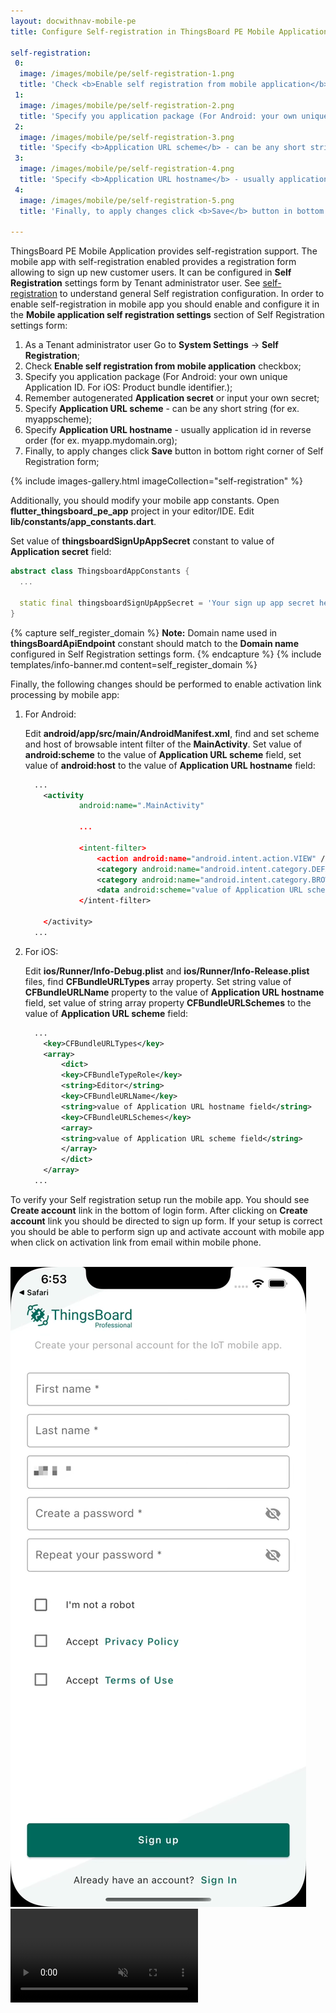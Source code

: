 ```yaml
---
layout: docwithnav-mobile-pe
title: Configure Self-registration in ThingsBoard PE Mobile Application

self-registration:
 0:
  image: /images/mobile/pe/self-registration-1.png
  title: 'Check <b>Enable self registration from mobile application</b> checkbox'
 1:
  image: /images/mobile/pe/self-registration-2.png
  title: 'Specify you application package (For Android: your own unique Application ID. For iOS: Product bundle identifier.)<br>Remember autogenerated <b>Application secret</b> or input your own secret.'
 2:
  image: /images/mobile/pe/self-registration-3.png
  title: 'Specify <b>Application URL scheme</b> - can be any short string (for ex. myappscheme)'
 3:
  image: /images/mobile/pe/self-registration-4.png
  title: 'Specify <b>Application URL hostname</b> - usually application id in reverse order (for ex. myapp.mydomain.org)'
 4:
  image: /images/mobile/pe/self-registration-5.png
  title: 'Finally, to apply changes click <b>Save</b> button in bottom right corner of Self Registration form'

---
```


ThingsBoard PE Mobile Application provides self-registration support. The mobile app with self-registration enabled provides a registration form allowing to sign up new customer users.
It can be configured in **Self Registration** settings form by Tenant administrator user.
See [self-registration](/docs/pe/user-guide/self-registration/) to understand general Self registration configuration.
In order to enable self-registration in mobile app you should enable and configure it in the **Mobile application self registration settings** section of Self Registration settings form:

1. As a Tenant administrator user Go to **System Settings** -> **Self Registration**;
2. Check **Enable self registration from mobile application** checkbox;
3. Specify you application package (For Android: your own unique Application ID. For iOS: Product bundle identifier.);
4. Remember autogenerated **Application secret** or input your own secret;
5. Specify **Application URL scheme** - can be any short string (for ex. myappscheme);
6. Specify **Application URL hostname** - usually application id in reverse order (for ex. myapp.mydomain.org);
7. Finally, to apply changes click **Save** button in bottom right corner of Self Registration form;

{% include images-gallery.html imageCollection="self-registration" %}

Additionally, you should modify your mobile app constants.
Open **flutter_thingsboard_pe_app** project in your editor/IDE. Edit **lib/constants/app_constants.dart**.

Set value of **thingsboardSignUpAppSecret** constant to value of **Application secret** field:

```dart
abstract class ThingsboardAppConstants {
  ...

  static final thingsboardSignUpAppSecret = 'Your sign up app secret here';
}

```

{% capture self_register_domain %}
**Note:** Domain name used in **thingsBoardApiEndpoint** constant should match to the **Domain name** configured in Self Registration settings form.
{% endcapture %}
{% include templates/info-banner.md content=self_register_domain %}

Finally, the following changes should be performed to enable activation link processing by mobile app:

1. For Android:

    Edit **android/app/src/main/AndroidManifest.xml**, find and set scheme and host of browsable intent filter of the **MainActivity**.
    Set value of **android:scheme** to the value of **Application URL scheme** field, set value of **android:host** to the value of **Application URL hostname** field:

    ```xml
      ...
        <activity
                android:name=".MainActivity"

                ...

                <intent-filter>
                    <action android:name="android.intent.action.VIEW" />
                    <category android:name="android.intent.category.DEFAULT" />
                    <category android:name="android.intent.category.BROWSABLE" />
                    <data android:scheme="value of Application URL scheme field" android:host="value of Application URL hostname field"/>
                </intent-filter>

        </activity>
      ...
    ```

2. For iOS:

    Edit **ios/Runner/Info-Debug.plist** and **ios/Runner/Info-Release.plist** files, find **CFBundleURLTypes** array property.
    Set string value of **CFBundleURLName** property to the value of **Application URL hostname** field,
    set value of string array property **CFBundleURLSchemes** to the value of **Application URL scheme** field:

    ```xml
      ...
        <key>CFBundleURLTypes</key>
        <array>
            <dict>
            <key>CFBundleTypeRole</key>
            <string>Editor</string>
            <key>CFBundleURLName</key>
            <string>value of Application URL hostname field</string>
            <key>CFBundleURLSchemes</key>
            <array>
            <string>value of Application URL scheme field</string>
            </array>
            </dict>
        </array>
      ...
    ```

To verify your Self registration setup run the mobile app.
You should see **Create account** link in the bottom of login form. After clicking on **Create account** link you should be directed to sign up form.
If your setup is correct you should be able to perform sign up and activate account with mobile app when click on activation link from email within mobile phone.

<br>

<div style="display: flex;">
    <div class="mobile-frame ios">
        <div class="phone-shadow right"></div>
        <div class="frame-image">
            <img src="/images/mobile/pe/self-registration-frame.png">
        </div>
        <div class="frame-video">
            <video autoplay loop preload="auto" muted playsinline>
                 <source src="https://video.thingsboard.io/mobile/pe/self-registration.mp4" type="video/mp4">
                 <source src="https://video.thingsboard.io/mobile/pe/self-registration.webm" type="video/webm">
            </video>
        </div>
    </div>
</div>
